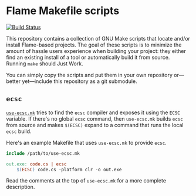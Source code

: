 # Flame Makefile scripts

[![Build Status](https://travis-ci.org/jonathanvdc/flame-make-scripts.svg?branch=master)](https://travis-ci.org/jonathanvdc/flame-make-scripts)

This repository contains a collection of GNU Make scripts that locate and/or install Flame-based projects. The goal of these scripts is to minimize the amount of hassle users experience when building your project: they either find an existing install of a tool or automatically build it from source. Running `make` should Just Work.

You can simply copy the scripts and put them in your own repository or&mdash;better yet&mdash;include this repository as a git submodule.

## `ecsc`

[`use-ecsc.mk`](use-ecsc.mk) tries to find the `ecsc` compiler and exposes it using the `ECSC` variable. If there's no global `ecsc` command, then `use-ecsc.mk` builds `ecsc` from source and makes `$(ECSC)` expand to a command that runs the local `ecsc` build.

Here's an example Makefile that uses `use-ecsc.mk` to provide `ecsc`.

```makefile
include /path/to/use-ecsc.mk

out.exe: code.cs | ecsc
    $(ECSC) code.cs -platform clr -o out.exe
```

Read the comments at the top of `use-ecsc.mk` for a more complete description.